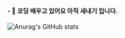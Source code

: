 ####  - 🌱 코딩 배우고 있어요 아직 새내기 입니다.
![Anurag's GitHub stats](https://github-readme-stats.vercel.app/api?username=lsl0217&show_icons=true&theme=radical)
